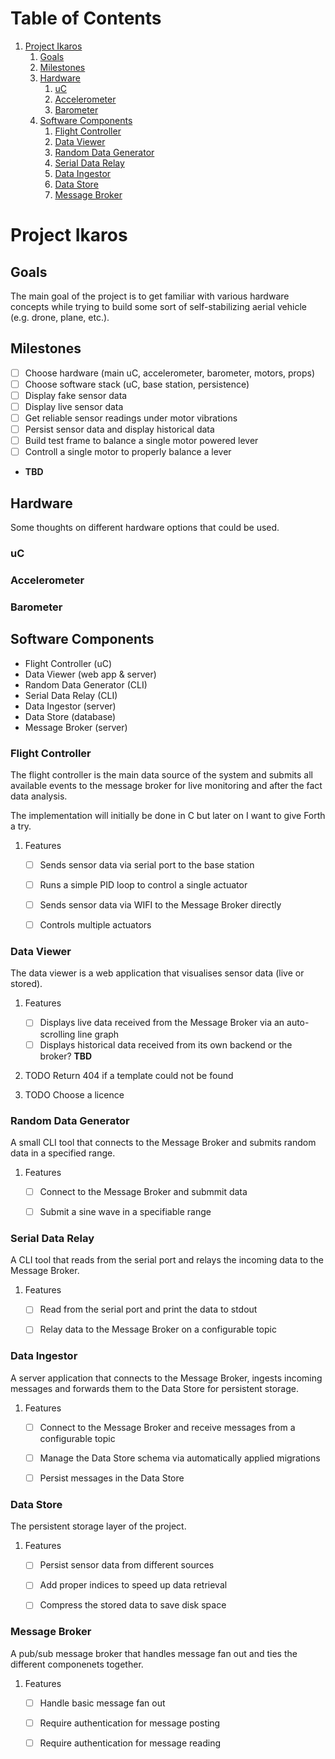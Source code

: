
# Table of Contents

1.  [Project Ikaros](#org7b17389)
    1.  [Goals](#org3b1e582)
    2.  [Milestones](#orgc2f027e)
    3.  [Hardware](#org4e8744c)
        1.  [uC](#orga6eb1dc)
        2.  [Accelerometer](#org720afff)
        3.  [Barometer](#org9232229)
    4.  [Software Components](#org97b65d1)
        1.  [Flight Controller](#orgddb7219)
        2.  [Data Viewer](#org552f3e9)
        3.  [Random Data Generator](#org41a5a7b)
        4.  [Serial Data Relay](#orge2de2aa)
        5.  [Data Ingestor](#org9b918e0)
        6.  [Data Store](#org1478f5a)
        7.  [Message Broker](#org7df64ff)


<a id="org7b17389"></a>

# Project Ikaros


<a id="org3b1e582"></a>

## Goals

The main goal of the project is to get familiar with various
hardware concepts while trying to build some sort of
self-stabilizing aerial vehicle (e.g. drone, plane, etc.).


<a id="orgc2f027e"></a>

## Milestones

-   [ ] Choose hardware (main uC, accelerometer, barometer, motors,
    props)
-   [ ] Choose software stack (uC, base station, persistence)
-   [ ] Display fake sensor data
-   [ ] Display live sensor data
-   [ ] Get reliable sensor readings under motor vibrations
-   [ ] Persist sensor data and display historical data
-   [ ] Build test frame to balance a single motor powered lever
-   [ ] Controll a single motor to properly balance a lever
-   **TBD**


<a id="org4e8744c"></a>

## Hardware

Some thoughts on different hardware options that could be used.


<a id="orga6eb1dc"></a>

### uC


<a id="org720afff"></a>

### Accelerometer


<a id="org9232229"></a>

### Barometer


<a id="org97b65d1"></a>

## Software Components

-   Flight Controller (uC)
-   Data Viewer (web app & server)
-   Random Data Generator (CLI)
-   Serial Data Relay (CLI)
-   Data Ingestor (server)
-   Data Store (database)
-   Message Broker (server)


<a id="orgddb7219"></a>

### Flight Controller

The flight controller is the main data source of the system and
submits all available events to the message broker for live
monitoring and after the fact data analysis.

The implementation will initially be done in C but later on I
want to give Forth a try.

1.  Features

    -   [ ] Sends sensor data via serial port to the base station
    -   [ ] Runs a simple PID loop to control a single actuator
    -   [ ] Sends sensor data via WIFI to the Message Broker directly
    -   [ ] Controls multiple actuators


<a id="org552f3e9"></a>

### Data Viewer

The data viewer is a web application that visualises sensor data
(live or stored).

1.  Features

    -   [ ] Displays live data received from the Message Broker via an
        auto-scrolling line graph
    -   [ ] Displays historical data received from its own backend or
        the broker? **TBD**

2.  TODO Return 404 if a template could not be found

3.  TODO Choose a licence


<a id="org41a5a7b"></a>

### Random Data Generator

A small CLI tool that connects to the Message Broker and
submits random data in a specified range.

1.  Features

    -   [ ] Connect to the Message Broker and submmit data
    -   [ ] Submit a sine wave in a specifiable range


<a id="orge2de2aa"></a>

### Serial Data Relay

A CLI tool that reads from the serial port and relays the
incoming data to the Message Broker.

1.  Features

    -   [ ] Read from the serial port and print the data to stdout
    -   [ ] Relay data to the Message Broker on a configurable topic


<a id="org9b918e0"></a>

### Data Ingestor

A server application that connects to the Message Broker, ingests
incoming messages and forwards them to the Data Store for
persistent storage.

1.  Features

    -   [ ] Connect to the Message Broker and receive messages from a
        configurable topic
    -   [ ] Manage the Data Store schema via automatically applied
        migrations
    -   [ ] Persist messages in the Data Store


<a id="org1478f5a"></a>

### Data Store

The persistent storage layer of the project.

1.  Features

    -   [ ] Persist sensor data from different sources
    -   [ ] Add proper indices to speed up data retrieval
    -   [ ] Compress the stored data to save disk space


<a id="org7df64ff"></a>

### Message Broker

A pub/sub message broker that handles message fan out and ties
the different componenets together.

1.  Features

    -   [ ] Handle basic message fan out
    -   [ ] Require authentication for message posting
    -   [ ] Require authentication for message reading

